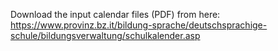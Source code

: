 Download the input calendar files (PDF) from here:
https://www.provinz.bz.it/bildung-sprache/deutschsprachige-schule/bildungsverwaltung/schulkalender.asp

